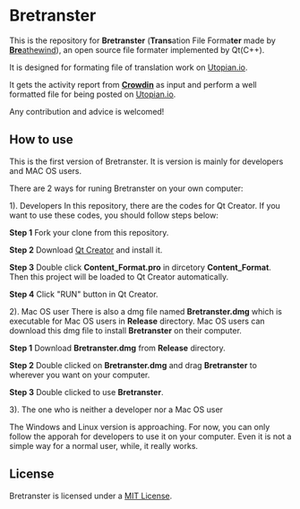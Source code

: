 # Bretranster

This is the repository for **Bretranster** (**Trans**ation File Forma**ter** made by [**Bre**athewind](https://github.com/breathewind)), an open source file formater implemented by Qt(C++).

It is designed for formating file of translation work on [Utopian.io](https://utopian.io). 

It gets the activity report from [**Crowdin**](https://crowdin.com/) as input and perform a well formatted file for being posted on [Utopian.io](https://utopian.io).

Any contribution and advice is welcomed! 

## How to use 

This is the first version of Bretranster. It is version is mainly for developers and MAC OS users.

There are 2 ways for runing Bretranster on your own computer:

1). Developers
In this repository, there are the codes for Qt Creator. If you want to use these codes, you should follow steps below:

**Step 1** Fork your clone from this repository.

**Step 2** Download [Qt Creator](https://www1.qt.io/developers/) and install it.

**Step 3** Double click **Content_Format.pro** in dircetory **Content_Format**. Then this project will be loaded to Qt Creator automatically.

**Step 4** Click "RUN" button in Qt Creator.

2). Mac OS user
There is also a dmg file named **Bretranster.dmg** which is executable for Mac OS users in **Release** directory. Mac OS users can download this dmg file to install **Bretranster** on their computer.

**Step 1** Download **Bretranster.dmg** from **Release** directory.

**Step 2** Double clicked on **Bretranster.dmg** and drag **Bretranster** to wherever you want on your computer.

**Step 3** Double clicked to use **Bretranster**.

3). The one who is neither a developer nor a Mac OS user

The Windows and Linux version is approaching. For now, you can only follow the apporah for developers to use it on your computer. Even it is not a simple way for a normal user, while, it really works.

## License

Bretranster is licensed under a [MIT License](https://opensource.org/licenses/MIT).

